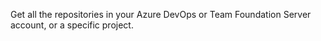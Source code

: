 Get all the repositories in your Azure DevOps or Team Foundation Server account, or a specific project.